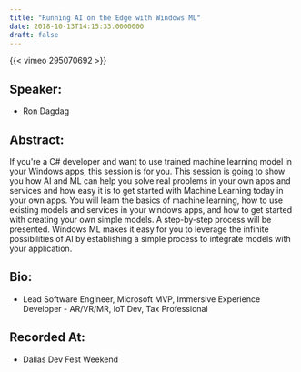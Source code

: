 ```yaml
---
title: "Running AI on the Edge with Windows ML"
date: 2018-10-13T14:15:33.0000000
draft: false
---
```


{{< vimeo 295070692 >}}

## Speaker:

 - Ron Dagdag

## Abstract:

<p>If you're a C# developer and want to use trained machine learning model in your Windows apps, this session is for you. This session is going to show you how AI and ML can help you solve real problems in your own apps and services and how easy it is to get started with Machine Learning today in your own apps. You will learn the basics of machine learning, how to use existing models and services in your windows apps, and how to get started with creating your own simple models. A step-by-step process will be presented. Windows ML makes it easy for you to leverage the infinite possibilities of AI by establishing a simple process to integrate models with your application.</p>

## Bio:

 - <p>Lead Software Engineer, Microsoft MVP, Immersive Experience Developer - AR/VR/MR, IoT Dev, Tax Professional</p>

## Recorded At:

 - Dallas Dev Fest Weekend


